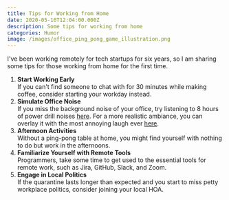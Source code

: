 ```yaml
---
title: Tips for Working from Home
date: 2020-05-16T12:04:00.000Z
description: Some tips for working from home
categories: Humor
image: /images/office_ping_pong_game_illustration.png
---
```

I've been working remotely for tech startups for six years, so I am sharing some tips for those working from home for the first time.

1. **Start Working Early**\
   If you can't find someone to chat with for 30 minutes while making coffee, consider starting your workday instead.
2. **Simulate Office Noise**\
   If you miss the background noise of your office, try listening to 8 hours of power drill noises [here](https://youtube.com/watch?v=7Xomg2zge-8). For a more realistic ambiance, you can overlay it with the most annoying laugh ever [here](https://youtube.com/watch?v=9WcSaIAa5Ac).
3. **Afternoon Activities**\
   Without a ping-pong table at home, you might find yourself with nothing to do but work in the afternoons.
4. **Familiarize Yourself with Remote Tools**\
   Programmers, take some time to get used to the essential tools for remote work, such as Jira, GitHub, Slack, and Zoom.
5. **Engage in Local Politics**\
   If the quarantine lasts longer than expected and you start to miss petty workplace politics, consider joining your local HOA.
